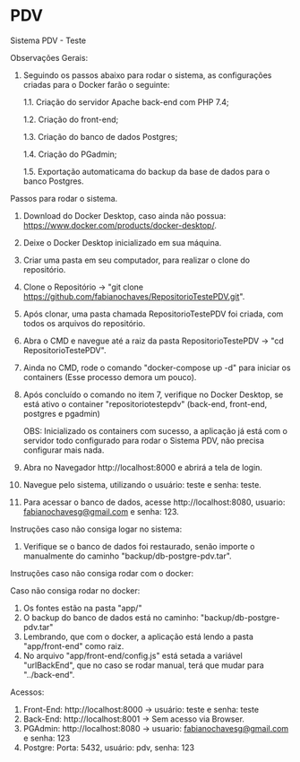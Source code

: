 # PDV
Sistema PDV - Teste

Observações Gerais:

1. Seguindo os passos abaixo para rodar o sistema, as configurações criadas para o Docker farão o seguinte:

    1.1. Criação do servidor Apache back-end com PHP 7.4;

    1.2. Criação do front-end;

    1.3. Criação do banco de dados Postgres;

    1.4. Criação do PGadmin;

    1.5. Exportação automaticama do backup da base de dados para o banco Postgres.


Passos para rodar o sistema.

1. Download do Docker Desktop, caso ainda não possua: https://www.docker.com/products/docker-desktop/.
2. Deixe o Docker Desktop inicializado em sua máquina.
3. Criar uma pasta em seu computador, para realizar o clone do repositório.
4. Clone o Repositório -> "git clone https://github.com/fabianochaves/RepositorioTestePDV.git".
5. Após clonar, uma pasta chamada RepositorioTestePDV foi criada, com todos os arquivos do repositório.
6. Abra o CMD e navegue até a raiz da pasta RepositorioTestePDV -> "cd RepositorioTestePDV".
7. Ainda no CMD, rode o comando "docker-compose up -d" para iniciar os containers (Esse processo demora um pouco).
8. Após concluído o comando no item 7, verifique no Docker Desktop, se está ativo o container "repositoriotestepdv" (back-end, front-end, postgres e pgadmin)
    
    OBS: Inicializado os containers com sucesso, a aplicação já está com o servidor todo configurado para rodar o Sistema PDV, não precisa configurar mais nada.
    
9. Abra no Navegador http://localhost:8000 e abrirá a tela de login.
10. Navegue pelo sistema, utilizando o usuário: teste e senha: teste.
11. Para acessar o banco de dados, acesse http://localhost:8080, usuario: fabianochavesg@gmail.com e senha: 123.

Instruções caso não consiga logar no sistema:

1. Verifique se o banco de dados foi restaurado, senão importe o manualmente do caminho "backup/db-postgre-pdv.tar".

Instruções caso não consiga rodar com o docker:

Caso não consiga rodar no docker:
1. Os fontes estão na pasta "app/"
2. O backup do banco de dados está no caminho: "backup/db-postgre-pdv.tar"
3. Lembrando, que com o docker, a aplicação está lendo a pasta "app/front-end" como raiz.
4. No arquivo "app/front-end/config.js" está setada a variável "urlBackEnd", que no caso se rodar manual, terá que mudar para "../back-end".

Acessos:

1. Front-End: http://localhost:8000 -> usuário: teste e senha: teste
2. Back-End: http://localhost:8001 -> Sem acesso via Browser.
3. PGAdmin: http://localhost:8080 -> usuario: fabianochavesg@gmail.com e senha: 123
4. Postgre: Porta: 5432, usuário: pdv, senha: 123


